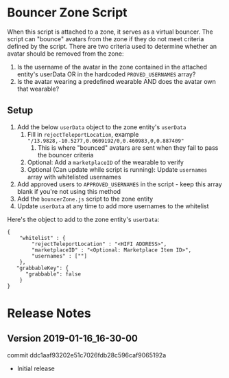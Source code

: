 # Bouncer Zone Script
When this script is attached to a zone, it serves as a virtual bouncer. The script can "bounce" avatars from the zone if they do not meet criteria defined by the script. There are two criteria used to determine whether an avatar should be removed from the zone:
1. Is the username of the avatar in the zone contained in the attached entity's userData OR in the hardcoded `PROVED_USERNAMES` array?
2. Is the avatar wearing a predefined wearable AND does the avatar own that wearable?

## Setup
1. Add the below `userData` object to the zone entity's `userData`
    1. Fill in `rejectTeleportLocation`, example `"/13.9828,-10.5277,0.0609192/0,0.460983,0,0.887409"`
        1. This is where "bounced" avatars are sent when they fail to pass the bouncer criteria
    2. Optional: Add a `marketplaceID` of the wearable to verify
    3. Optional (Can update while script is running): Update `usernames` array with whitelisted usernames
2. Add approved users to `APPROVED_USERNAMES` in the script - keep this array blank if you're not using this method
3. Add the `bouncerZone.js` script to the zone entity
4. Update `userData` at any time to add more usernames to the whitelist

Here's the object to add to the zone entity's `userData`:
```
{
    "whitelist" : {
        "rejectTeleportLocation" : "<HIFI ADDRESS>",
        "marketplaceID" : "<Optional: Marketplace Item ID>",
        "usernames" : [""]
    },
   "grabbableKey": {
      "grabbable": false
    }
}
```

# Release Notes
## Version 2019-01-16_16-30-00
commit ddc1aaf93202e51c7026fdb28c596caf9065192a
- Initial release